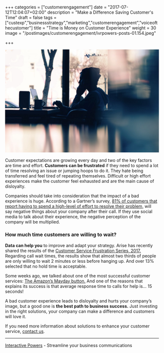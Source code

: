 +++
categories = ["customerengagement"]
date = "2017-07-12T12:04:07+02:00"
description = "Make a Difference Saving Customer's Time"
draft = false
tags = ["custexp","businessstrategy","marketing","customerengagement","voiceofthecustomer"]
title = "Time is Money on Customer Experience"
weight = 30
image = "/postimages/customerengagement/ivrpowers-posts-01.154.jpeg"

+++

![man speaking on the phone](/postimages/customerengagement/ivrpowers-posts-01.154.jpeg)

Customer expectations are growing every day and two of the key factors are time and effort. **Customers can be frustrated** if they need to spend a lot of time resolving an issue or jumping hoops to do it. They hate being transferred and feel tired of repeating themselves. Difficult or high effort experiences make the customer feel exhausted and are the main cause of disloyalty.
 
Companies should take into consideration that the impact of a bad experience is huge. According to a Gartner’s survey, [81% of customers that report having to spend a high-level of effort to resolve their problem,](https://www.cebglobal.com/content/dam/cebglobal/us/EN/top-insights/effortless-experience/images/infographics/is-customer-service-hurting-your-brand-infographic-new.pdf ) will say negative things about your company after their call. If they use social media to talk about their experience, the negative perception of the company will be multiplied.
 
### How much time customers are willing to wait?

**Data can help you** to improve and adapt your strategy. Arise has recently shared the results of the [Customer Service Frustration Series, 2017.](https://surveys.google.com/reporting/question?survey=jnw7xvvtq4piqhfdurml56wh74&question=1&raw=false&transpose=false&tab=chart&synonyms=true ) Regarding call wait times, the results show that almost two thirds of people are only willing to wait 2 minutes or less before hanging up. And over 13% selected that no hold time is acceptable.
 
Some weeks ago, we talked about one of the most successful customer services: [The Amazon’s Mayday button.](http://blog.ivrpowers.com/post/support/amazon-mayday-button/ ) And one of the reasons that explains its success is that average response time to calls for help is… 15 seconds!
 
A bad customer experience leads to disloyalty and hurts your company’s image, but a good one is **the best path to business success.** Just investing in the right solutions, your company can make a difference and customers will love it.

If you need more information about solutions to enhance your customer service, [contact us](http://www.ivrpowers.com). 

 
---
[Interactive Powers](http://www.ivrpowers.com/ ) - Streamline your business communications
